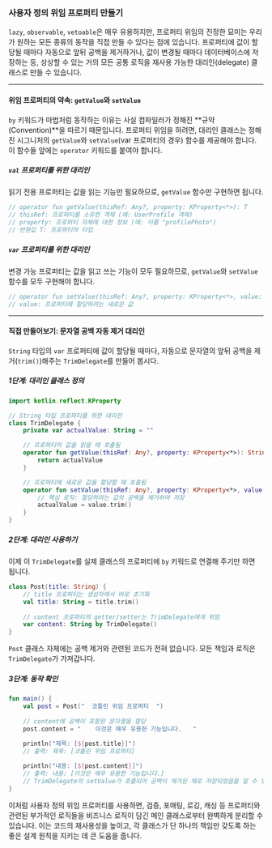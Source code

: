 ### 사용자 정의 위임 프로퍼티 만들기

`lazy`, `observable`, `vetoable`은 매우 유용하지만, 프로퍼티 위임의 진정한 묘미는 우리가 원하는 모든 종류의 동작을 직접 만들 수 있다는 점에 있습니다. 프로퍼티에 값이 할당될 때마다 자동으로 앞뒤 공백을 제거하거나, 값이 변경될 때마다 데이터베이스에 저장하는 등, 상상할 수 있는 거의 모든 공통 로직을 재사용 가능한 대리인(delegate) 클래스로 만들 수 있습니다.

-----

#### 위임 프로퍼티의 약속: `getValue`와 `setValue`

`by` 키워드가 마법처럼 동작하는 이유는 사실 컴파일러가 정해진 \*\*규약(Convention)\*\*을 따르기 때문입니다. 프로퍼티 위임을 하려면, 대리인 클래스는 정해진 시그니처의 `getValue`와 `setValue`(var 프로퍼티의 경우) 함수를 제공해야 합니다. 이 함수들 앞에는 `operator` 키워드를 붙여야 합니다.

##### `val` 프로퍼티를 위한 대리인

읽기 전용 프로퍼티는 값을 읽는 기능만 필요하므로, `getValue` 함수만 구현하면 됩니다.

```kotlin
// operator fun getValue(thisRef: Any?, property: KProperty<*>): T
// thisRef: 프로퍼티를 소유한 객체 (예: UserProfile 객체)
// property: 프로퍼티 자체에 대한 정보 (예: 이름 "profilePhoto")
// 반환값 T: 프로퍼티의 타입
```

##### `var` 프로퍼티를 위한 대리인

변경 가능 프로퍼티는 값을 읽고 쓰는 기능이 모두 필요하므로, `getValue`와 `setValue` 함수를 모두 구현해야 합니다.

```kotlin
// operator fun setValue(thisRef: Any?, property: KProperty<*>, value: T)
// value: 프로퍼티에 할당하려는 새로운 값
```

-----

#### 직접 만들어보기: 문자열 공백 자동 제거 대리인

`String` 타입의 `var` 프로퍼티에 값이 할당될 때마다, 자동으로 문자열의 앞뒤 공백을 제거(`trim()`)해주는 `TrimDelegate`를 만들어 봅시다.

##### 1단계: 대리인 클래스 정의

```kotlin
import kotlin.reflect.KProperty

// String 타입 프로퍼티를 위한 대리인
class TrimDelegate {
    private var actualValue: String = ""

    // 프로퍼티의 값을 읽을 때 호출됨
    operator fun getValue(thisRef: Any?, property: KProperty<*>): String {
        return actualValue
    }

    // 프로퍼티에 새로운 값을 할당할 때 호출됨
    operator fun setValue(thisRef: Any?, property: KProperty<*>, value: String) {
        // 핵심 로직: 할당하려는 값의 공백을 제거하여 저장
        actualValue = value.trim()
    }
}
```

##### 2단계: 대리인 사용하기

이제 이 `TrimDelegate`를 실제 클래스의 프로퍼티에 `by` 키워드로 연결해 주기만 하면 됩니다.

```kotlin
class Post(title: String) {
    // title 프로퍼티는 생성자에서 바로 초기화
    val title: String = title.trim()
    
    // content 프로퍼티의 getter/setter는 TrimDelegate에게 위임
    var content: String by TrimDelegate()
}
```

`Post` 클래스 자체에는 공백 제거와 관련된 코드가 전혀 없습니다. 모든 책임과 로직은 `TrimDelegate`가 가져갑니다.

##### 3단계: 동작 확인

```kotlin
fun main() {
    val post = Post("  코틀린 위임 프로퍼티  ")
    
    // content에 공백이 포함된 문자열을 할당
    post.content = "    이것은 매우 유용한 기능입니다.   "
    
    println("제목: [${post.title}]")
    // 출력: 제목: [코틀린 위임 프로퍼티]

    println("내용: [${post.content}]")
    // 출력: 내용: [이것은 매우 유용한 기능입니다.]
    // TrimDelegate의 setValue가 호출되어 공백이 제거된 채로 저장되었음을 알 수 있습니다.
}
```

이처럼 사용자 정의 위임 프로퍼티를 사용하면, 검증, 포매팅, 로깅, 캐싱 등 프로퍼티와 관련된 부가적인 로직들을 비즈니스 로직이 담긴 메인 클래스로부터 완벽하게 분리할 수 있습니다. 이는 코드의 재사용성을 높이고, 각 클래스가 단 하나의 책임만 갖도록 하는 좋은 설계 원칙을 지키는 데 큰 도움을 줍니다.